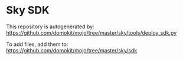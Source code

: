 Sky SDK
=======

This repository is autogenerated by:
https://github.com/domokit/mojo/tree/master/sky/tools/deploy_sdk.py

To add files, add them to:
https://github.com/domokit/mojo/tree/master/sky/sdk
